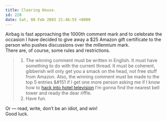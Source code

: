 ```yaml
---
title: Clearing House.
id: 228
date: Sat, 08 Feb 2003 21:46:55 +0000
---
```


Airbag is fast approaching the 1000th comment mark and to celebrate the occasion I have decided to give away a $25 Amazon gift certificate to the person who pushes discussions over the millennium mark.  
 There are, of course, some rules and restrictions.

> 1. The winning comment must be written in English. It must have something to do with the current thread. It must be coherent, gibberish will only get you a smack on the head, not free stuff from Amazon. Also, the winning comment must be made to the top 5 entries &#151 if I get one more person asking me if I know how to [hack into hotel television](http://www.gregstorey.com/airbag/archives/000109.shtml) I’m gonna find the nearest bell tower and ready the dear riffle.  
>  2. Have fun.

Or — read, write, don’t be an idiot, and win!  
 Good luck.


